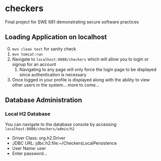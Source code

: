 checkers
========

Final project for SWE 681 demonstrating secure software practices

## Loading Application on localhost ##
0. `mvn clean test` for sanity check
1. `mvn tomcat:run`
2. Navigate to `localhost:8080/checkers` which will allow you to login or signup for an account
	1. Navigating to any page will only force the login page to be displayed since authentication is necessary
3. Once logged in your profile is displayed along with the ability to view other users in the system... more to come...

## Database Administration ##
### Local H2 Database ###
You can navigate to the database console by accessing `localhost:8080/checkers/admin/h2`

* Driver Class: org.h2.Driver
* JDBC URL: jdbc:h2:file:~/CheckersLocalPersistence
* User Name: user
* Enter password...
